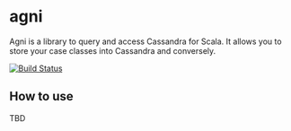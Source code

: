 # agni

Agni is a library to query and access Cassandra for Scala. It allows you to store your case classes into Cassandra and conversely.

[![Build Status](https://travis-ci.org/yanana/agni.svg?branch=master)](https://travis-ci.org/yanana/agni)

## How to use

TBD
